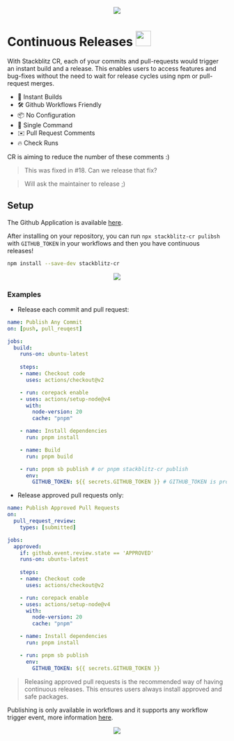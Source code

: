 
<p align="center"><img src="https://github.com/stackblitz-labs/stackblitz-ci/assets/37929992/3f37601d-1963-4038-a822-97ef056be667" /></p>

# Continuous Releases <span><img src="https://emoji.slack-edge.com/TFHDVN56F/stackblitz/fd010078dcccebca.png" width="35" /></span>

With Stackblitz CR, each of your commits and pull-requests would trigger an instant build and a release. This enables users to access features and bug-fixes without the need to wait for release cycles using npm or pull-request merges. 

- 🚀 Instant Builds
- 🛠️ Github Workflows Friendly
- 📦️ No Configuration
- 🔩 Single Command
- ✉️ Pull Request Comments
- 🔥 Check Runs

CR is aiming to reduce the number of these comments :) 

> This was fixed in #18. Can we release that fix?

> Will ask the maintainer to release ;)

## Setup

The Github Application is available [here](https://github.com/apps/stackblitz-cr).

After installing on your repository, you can run `npx stackblitz-cr pulibsh` with `GITHUB_TOKEN` in your workflows and then you have continuous releases!  

```sh
npm install --save-dev stackblitz-cr
```

<p align="center"><img src="https://github.com/stackblitz-labs/stackblitz-ci/assets/37929992/1ec45036-ebfb-4f6d-812b-1b8fdade2c62" /></p>

### Examples

- Release each commit and pull request:

```yml
name: Publish Any Commit
on: [push, pull_reuqest]

jobs:
  build:
    runs-on: ubuntu-latest
    
    steps:
    - name: Checkout code
      uses: actions/checkout@v2

    - run: corepack enable
    - uses: actions/setup-node@v4
      with:
        node-version: 20
        cache: "pnpm"

    - name: Install dependencies
      run: pnpm install

    - name: Build 
      run: pnpm build

    - run: pnpm sb publish # or pnpm stackblitz-cr publish 
      env:
        GITHUB_TOKEN: ${{ secrets.GITHUB_TOKEN }} # GITHUB_TOKEN is provided automatically in any repository
```

- Release approved pull requests only:
```yml
name: Publish Approved Pull Requests
on:
  pull_request_review:
    types: [submitted]

jobs:
  approved:
    if: github.event.review.state == 'APPROVED'
    runs-on: ubuntu-latest
    
    steps:
    - name: Checkout code
      uses: actions/checkout@v2

    - run: corepack enable
    - uses: actions/setup-node@v4
      with:
        node-version: 20
        cache: "pnpm"

    - name: Install dependencies
      run: pnpm install

    - run: pnpm sb publish 
      env:
        GITHUB_TOKEN: ${{ secrets.GITHUB_TOKEN }}
```

> Releasing approved pull requests is the recommended way of having continuous releases. This ensures users always install approved and safe packages. 

Publishing is only available in workflows and it supports any workflow trigger event, more information [here](https://docs.github.com/en/actions/using-workflows/events-that-trigger-workflows#about-events-that-trigger-workflows).

<p align="center"><img src="https://github.com/stackblitz-labs/stackblitz-ci/assets/37929992/ede770a3-a911-4e24-99d6-cd307b44fd87" /></p>



